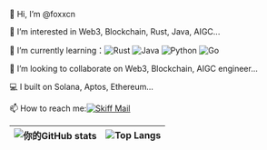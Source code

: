 👋 Hi, I’m @foxxcn

👀 I’m interested in Web3, Blockchain, Rust, Java, AIGC...

🌱 I’m currently learning：![Rust](https://img.shields.io/badge/-Rust-000000?style=flat-square&logo=Rust&logoColor=white) ![Java](https://img.shields.io/badge/-Java-007396?style=flat-square&logo=Java&logoColor=white) ![Python](https://img.shields.io/badge/-Python-3776AB?style=flat-square&logo=Python&logoColor=white) ![Go](https://img.shields.io/badge/-Go-blue?style=flat&logo=go)

💞️ I’m looking to collaborate on Web3, Blockchain, AIGC engineer...

💻 I built on Solana, Aptos, Ethereum...

📫 How to reach me:[![Skiff Mail](https://img.shields.io/badge/Skiff-foxxcn@skiff.com-1A8CD8?style=flat-square&logo=Skiff)]()

| ![你的GitHub stats](https://github-readme-stats.vercel.app/api?username=foxxcn&show_icons=true&theme=radical) | ![Top Langs](https://github-readme-stats.vercel.app/api/top-langs/?username=foxxcn&theme=light&layout=compact) |
| ------------------------------------------------------------ | ------------------------------------------------------------ |

<!-- 动态生成的内容和徽章可以让你的个人主页看起来更加丰富和有趣 修改20240613-->
